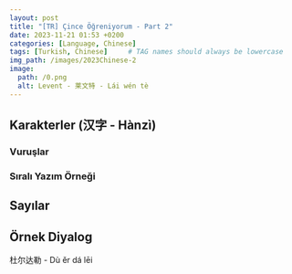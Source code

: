 ```yaml
---
layout: post
title: "[TR] Çince Öğreniyorum - Part 2"
date: 2023-11-21 01:53 +0200
categories: [Language, Chinese]
tags: [Turkish, Chinese]     # TAG names should always be lowercase
img_path: /images/2023Chinese-2
image:
  path: /0.png
  alt: Levent - 莱文特 - Lái wén tè
---
```


## Karakterler (汉字 - Hànzì)

### Vuruşlar

### Sıralı Yazım Örneği

## Sayılar

## Örnek Diyalog

杜尔达勒 - Dù ěr dá lēi